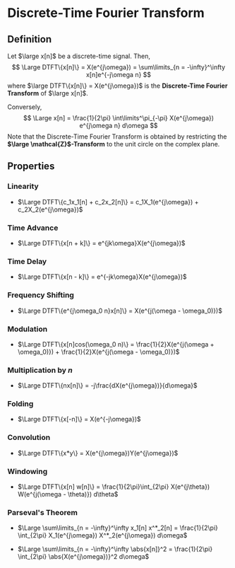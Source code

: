 # Discrete-Time Fourier Transform

## Definition

Let $\large x[n]$ be a discrete-time signal. Then,
$$
\Large DTFT\{x[n]\} = X(e^{j\omega}) = \sum\limits_{n = -\infty}^\infty x[n]e^{-j\omega n}
$$
where $\large DTFT\{x[n]\} = X(e^{j\omega})$ is the **Discrete-Time Fourier Transform** of $\large x[n]$.

Conversely,
$$
\Large x[n] = \frac{1}{2\pi} \int\limits^\pi_{-\pi} X(e^{j\omega}) e^{j\omega n} d\omega
$$
Note that the Discrete-Time Fourier Transform is obtained by restricting the **$\large \mathcal{Z}$-Transform** to the unit circle on the complex plane.

## Properties

### Linearity

- $\Large DTFT\{c_1x_1[n] + c_2x_2[n]\} = c_1X_1(e^{j\omega}) + c_2X_2(e^{j\omega})$

### Time Advance

- $\Large DTFT\{x[n + k]\} = e^{jk\omega}X(e^{j\omega})$ 

### Time Delay

- $\Large DTFT\{x[n - k]\} = e^{-jk\omega}X(e^{j\omega})$ 

### Frequency Shifting

- $\Large DTFT\{e^{j\omega_0 n}x[n]\} = X(e^{j(\omega - \omega_0)})$

### Modulation

- $\Large DTFT\{x[n]cos(\omega_0 n)\} = \frac{1}{2}X(e^{j(\omega + \omega_0)}) + \frac{1}{2}X(e^{j(\omega - \omega_0)})$

### Multiplication by $n$

- $\Large DTFT\{nx[n]\} = -j\frac{dX(e^{j\omega})}{d\omega}$

### Folding

- $\Large DTFT\{x[-n]\} = X(e^{-j\omega})$

### Convolution

- $\Large DTFT\{x*y\} = X(e^{j\omega})Y(e^{j\omega})$

### Windowing

- $\Large DTFT\{x[n] w[n]\} = \frac{1}{2\pi}\int_{2\pi} X(e^{j\theta}) W(e^{j(\omega - \theta)}) d\theta$

### Parseval's Theorem

- $\Large \sum\limits_{n = -\infty}^\infty x_1[n] x^*_2[n] = \frac{1}{2\pi} \int_{2\pi} X_1(e^{j\omega}) X^*_2(e^{j\omega}) d\omega$

- $\Large \sum\limits_{n = -\infty}^\infty \abs{x[n]}^2 = \frac{1}{2\pi} \int_{2\pi} \abs{X(e^{j\omega})}^2 d\omega$